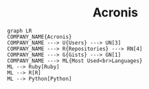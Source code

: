<h1 align="center">Acronis</h1>

```mermaid
graph LR
COMPANY_NAME{Acronis}
COMPANY_NAME ---> U{Users} ---> UN[3]
COMPANY_NAME ---> R{Repositories} ---> RN[4]
COMPANY_NAME ---> G{Gists} ---> GN[1]
COMPANY_NAME ---> ML{Most Used<br>Languages}
ML --> Ruby[Ruby]
ML --> R[R]
ML --> Python[Python]
```
